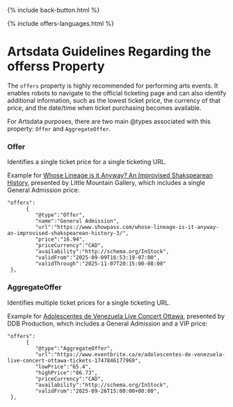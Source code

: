 <p>{% include back-button.html %}</p>
{% include offers-languages.html %}

# Artsdata Guidelines Regarding the offerss Property

The `offers` property is highly recommended for performing arts events. It enables robots to navigate to the official ticketing page and can also identify additional information, such as the lowest ticket price, the currency of that price, and the date/time when ticket purchasing becomes available.

For Artsdata purposes, there are two main @types associated with this property: `Offer` and `AggregateOffer`.

### Offer

Identifies a single ticket price for a single ticketing URL.

Example for [Whose Lineage is it Anyway? An Improvised Shakspearean History](https://www.showpass.com/whose-lineage-is-it-anyway-an-improvised-shakspearean-history-3/), presented by Little Mountain Gallery, which includes a single General Admission price:
   ```
"offers":
         {
            "@type":"Offer",
            "name":"General Admission",
            "url":"https://www.showpass.com/whose-lineage-is-it-anyway-an-improvised-shakspearean-history-3/",
            "price":"16.94",
            "priceCurrency":"CAD",
            "availability":"http://schema.org/InStock",
            "validFrom":"2025-09-09T16:53:19-07:00",
            "validThrough":"2025-11-07T20:15:00-08:00"
    },
   ```

### AggregateOffer

Identifies multiple ticket prices for a single ticketing URL.

Example for [Adolescentes de Venezuela Live Concert Ottawa](
https://www.eventbrite.ca/e/adolescentes-de-venezuela-live-concert-ottawa-tickets-1747846177969?aff=ebdssbcategorybrowse), presented by DDB Production, which includes a General Admission and a VIP price:
   ```
"offers":
         {
            "@type":"AggregateOffer",
            "url":"https://www.eventbrite.ca/e/adolescentes-de-venezuela-live-concert-ottawa-tickets-1747846177969",
            "lowPrice":"65.4",
            "highPrice":"86.73",
            "priceCurrency":"CAD",
            "availability":"http://schema.org/InStock",
            "validFrom":"2025-09-26T15:00:00+00:00",
    },
   ```
